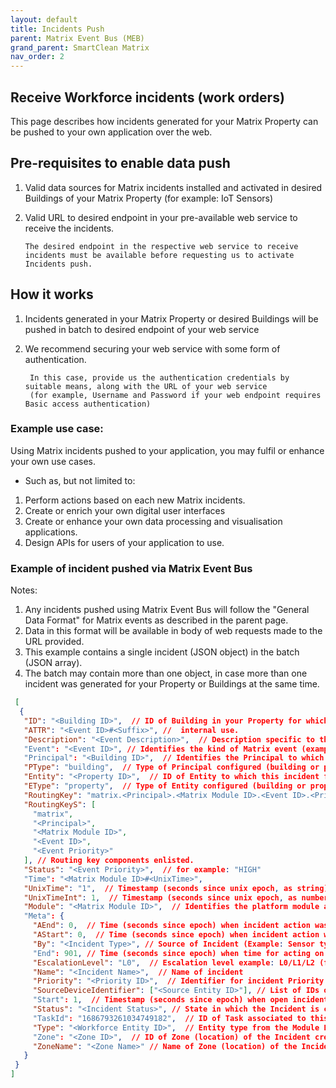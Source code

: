 ```yaml
---
layout: default
title: Incidents Push
parent: Matrix Event Bus (MEB)
grand_parent: SmartClean Matrix
nav_order: 2
---
```


## Receive Workforce incidents (work orders)
This page describes how incidents generated for your Matrix Property can be pushed to your own application over the web.


## Pre-requisites to enable data push
1. Valid data sources for Matrix incidents installed and activated in desired Buildings of your Matrix Property (for example: IoT Sensors)
2. Valid URL to desired endpoint in your pre-available web service to receive the incidents.

       The desired endpoint in the respective web service to receive incidents must be available before requesting us to activate Incidents push.


## How it works
1. Incidents generated in your Matrix Property or desired Buildings will be pushed in batch to desired endpoint of your web service

2. We recommend securing your web service with some form of authentication. 

        In this case, provide us the authentication credentials by suitable means, along with the URL of your web service
        (for example, Username and Password if your web endpoint requires Basic access authentication)
   

### Example use case:
Using Matrix incidents pushed to your application, you may fulfil or enhance your own use cases.
- Such as, but not limited to:
1. Perform actions based on each new Matrix incidents.
2. Create or enrich your own digital user interfaces
3. Create or enhance your own data processing and visualisation applications.
4. Design APIs for users of your application to use.


### Example of incident pushed via Matrix Event Bus

Notes: 
1. Any incidents pushed using Matrix Event Bus will follow the "General Data Format" for Matrix events as described in the parent page.
2. Data in this format will be available in body of web requests made to the URL provided.
3. This example contains a single incident (JSON object) in the batch (JSON array).
4. The batch may contain more than one object, in case more than one incident was generated for your Property or Buildings at the same time.

 ```json
  [
   {
    "ID": "<Building ID>",  // ID of Building in your Property for which this Incident created.
    "ATTR": "<Event ID>#<Suffix>", //  internal use.
    "Description": "<Event Description>",  // Description specific to this event (example: a comment describing the Incident)
    "Event": "<Event ID>", // Identifies the kind of Matrix event (example: "INCIDENT_CREATED_OPEN" means new open incident created)
    "Principal": "<Building ID>",  // Identifies the Principal to which this Entity belongs (i.e., ID of "PType")
    "PType": "building",  // Type of Principal configured (building or property)
    "Entity": "<Property ID>",  // ID of Entity to which this incident for (i.e., ID of "EType")
    "EType": "property",  // Type of Entity configured (building or property)
    "RoutingKey": "matrix.<Principal>.<Matrix Module ID>.<Event ID>.<Priority>",  // "." separated identifiers for this event.
    "RoutingKeyS": [
      "matrix",
      "<Principal>",
      "<Matrix Module ID>",
      "<Event ID>",
      "<Event Priority>"
    ], // Routing key components enlisted.
    "Status": "<Event Priority>",  // for example: "HIGH"
    "Time": "<Matrix Module ID>#<UnixTime>",
    "UnixTime": "1",  // Timestamp (seconds since unix epoch, as string)
    "UnixTimeInt": 1,  // Timestamp (seconds since unix epoch, as number)
    "Module": "<Matrix Module ID>",  // Identifies the platform module associated with creation of this Incident, example: "scworkforcemanagement" for incidents assignable to workforce members.
    "Meta": {
      "AEnd": 0,  // Time (seconds since epoch) when incident action was completed (applies to Assigned Incidents)
      "AStart": 0,  // Time (seconds since epoch) when incident action was started (applies to Assigned Incidents)
      "By": "<Incident Type>", // Source of Incident (Example: Sensor type)
      "End": 901, // Time (seconds since epoch) when time for acting on incident is over (i.e. incident reached its due time)
      "EscalationLevel": "L0",  // Escalation level example: L0/L1/L2 (for more, refer to page on Escalation Policy)
      "Name": "<Incident Name>",  // Name of incident
      "Priority": "<Priority ID>",  // Identifier for incident Priority (eg "H" for "HIGH", "L" for "LOW" etc.)
      "SourceDeviceIdentifier": ["<Source Entity ID>"], // List of IDs of Sources creating this Incident (example: Alias IDs of Sensors)
      "Start": 1,  // Timestamp (seconds since epoch) when open incident was created (or assigned, if it was assigned to your workforce)
      "Status": "<Incident Status>", // State in which the Incident is currently in for example: "NOT_ASSIGNED" / "ASSIGNED" etc.
      "TaskId": "1686793261034749182",  // ID of Task associated to this Incident
      "Type": "<Workforce Entity ID>",  // Entity type from the Module For example: "INCIDENT" or "TASK" (for scworkforcemanagement module)
      "Zone": "<Zone ID>",  // ID of Zone (location) of the Incident creating source.
      "ZoneName": "<Zone Name>" // Name of Zone (location) of the Incident creating source.
    }
  }
]
 ```